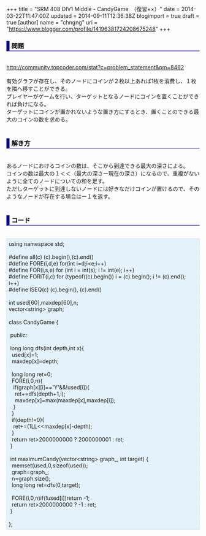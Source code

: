 +++
title = "SRM 408 DIV1 Middle - CandyGame　（復習××）"
date = 2014-03-22T11:47:00Z
updated = 2014-09-11T12:36:38Z
blogimport = true
draft = true
[author]
	name = "chngng"
	uri = "https://www.blogger.com/profile/14196381724208675248"
+++

<div dir="ltr" style="text-align: left;" trbidi="on"><h3 style="border-bottom: 2px solid slateblue; border-left: 8px solid navy; color: black; padding: 0px 0px 1px 5px;">問題 </h3><br /><a href="http://community.topcoder.com/stat?c=problem_statement&amp;pm=8462" target="_blank">http://community.topcoder.com/stat?c=problem_statement&amp;pm=8462</a><br /><br />有効グラフが存在し、そのノードにコインが２枚以上あれば1枚を消費し、１枚を隣へ移すことができる。<br />プレイヤーがゲームを行い、ターゲットとなるノードにコインを置くことができれば負けになる。<br />ターゲットにコインが置かれないような置き方にするとき、置くことのできる最大のコインの数を求める。<br /><br /><h3 style="border-bottom: 2px solid slateblue; border-left: 8px solid navy; color: black; padding: 0px 0px 1px 5px;">解き方 </h3><br />あるノードにおけるコインの数は、そこから到達できる最大の深さによる。<br />コインの数は最大の１＜＜（最大の深さー現在の深さ）になるので、重複がないように全てのノードについての和を足す。<br />ただしターゲットに到達しないノードには好きなだけコインが置けるので、そのようなノードが存在する場合はー１を返す。<br /><br /><h3 style="border-bottom: 2px solid slateblue; border-left: 8px solid navy; color: black; padding: 0px 0px 1px 5px;">コード </h3><br /><div style="background-color: #e3f2fb; border: 1px dotted #CCCCCC; padding: 5px;">using namespace std;<br /><br />#define all(c) (c).begin(),(c).end()<br />#define FORE(i,d,e) for(int i=d;i&lt;e;i++)<br />#define FOR(i,s,e) for (int i = int(s); i != int(e); i++)<br />#define FORIT(i,c) for (typeof((c).begin()) i = (c).begin(); i != (c).end(); i++)<br />#define ISEQ(c) (c).begin(), (c).end()<br /><br />int used[60],maxdep[60],n;<br />vector&lt;string&gt; graph;<br /><br />class CandyGame {<br /><br /><span class="Apple-tab-span" style="white-space: pre;"> </span>public:<br /><br /><span class="Apple-tab-span" style="white-space: pre;"> </span>long long dfs(int depth,int x){<br /><span class="Apple-tab-span" style="white-space: pre;">  </span>used[x]=1;<br /><span class="Apple-tab-span" style="white-space: pre;">  </span>maxdep[x]=depth;<br /><br /><span class="Apple-tab-span" style="white-space: pre;">  </span>long long ret=0;<br /><span class="Apple-tab-span" style="white-space: pre;">  </span>FORE(i,0,n){<br /><span class="Apple-tab-span" style="white-space: pre;">   </span>if(graph[x][i]=='Y'&amp;&amp;!used[i]){<br /><span class="Apple-tab-span" style="white-space: pre;">    </span>ret+=dfs(depth+1,i);<br /><span class="Apple-tab-span" style="white-space: pre;">    </span>maxdep[x]=max(maxdep[x],maxdep[i]);<br /><span class="Apple-tab-span" style="white-space: pre;">   </span>}<br /><span class="Apple-tab-span" style="white-space: pre;">  </span>}<br /><span class="Apple-tab-span" style="white-space: pre;">  </span>if(depth!=0){<br /><span class="Apple-tab-span" style="white-space: pre;">   </span>ret+=(1LL&lt;&lt;maxdep[x]-depth);<br /><span class="Apple-tab-span" style="white-space: pre;">  </span>}<br /><span class="Apple-tab-span" style="white-space: pre;">  </span>return ret&gt;2000000000 ? 2000000001 : ret;<br /><span class="Apple-tab-span" style="white-space: pre;"> </span>}<br /><br /><span class="Apple-tab-span" style="white-space: pre;"> </span>int maximumCandy(vector&lt;string&gt; graph_, int target) {<br /><span class="Apple-tab-span" style="white-space: pre;">  </span>memset(used,0,sizeof(used));<br /><span class="Apple-tab-span" style="white-space: pre;">  </span>graph=graph_;<br /><span class="Apple-tab-span" style="white-space: pre;">  </span>n=graph.size();<br /><span class="Apple-tab-span" style="white-space: pre;">  </span>long long ret=dfs(0,target);<br /><br /><span class="Apple-tab-span" style="white-space: pre;">  </span>FORE(i,0,n)if(!used[i])return -1;<br /><span class="Apple-tab-span" style="white-space: pre;">  </span>return ret&gt;2000000000 ? -1 : ret;<br /><span class="Apple-tab-span" style="white-space: pre;"> </span>}<br /><br />};</div></div>
